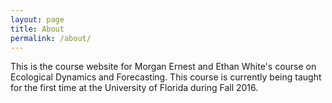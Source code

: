 ```yaml
---
layout: page
title: About
permalink: /about/
---
```


This is the course website for Morgan Ernest and Ethan White's course on
Ecological Dynamics and Forecasting. This course is currently being taught for
the first time at the University of Florida during Fall 2016.

